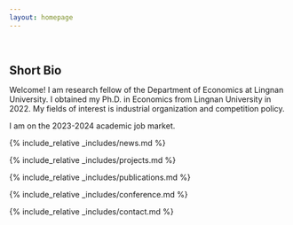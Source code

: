 ```yaml
---
layout: homepage
---
```


<h1 id="about-me"></h1>

<h2 style="margin: 60px 0px 10px;">Short Bio</h2>

Welcome! I am research fellow of the Department of Economics at Lingnan University. I obtained my Ph.D. in Economics from Lingnan University in 2022. My fields of interest is industrial organization and competition policy. 

I am on the 2023-2024 academic job market.

{% include_relative _includes/news.md %}

{% include_relative _includes/projects.md %}

{% include_relative _includes/publications.md %}

{% include_relative _includes/conference.md %}

{% include_relative _includes/contact.md %}
<!-- <strong style="color:#e74d3c; font-weight:600"><strong style="color:#e74d3c; font-weight:600">I am currently on the 2023-2024 academic job market, looking for faculty positions in CS, CSE, ECE, IEOR, etc., related to Artificial Intelligence, Computer Vision, and Machine Learning. Please feel free to contact me if you are interested. I am also happy to give talks on my research in related seminars.</strong></strong> -->


<!-- 
{% include_relative _includes/publications.md %}

{% include_relative _includes/teaching.md %}

{% include_relative _includes/talks.md %}

{% include_relative _includes/services.md %}


 -->
